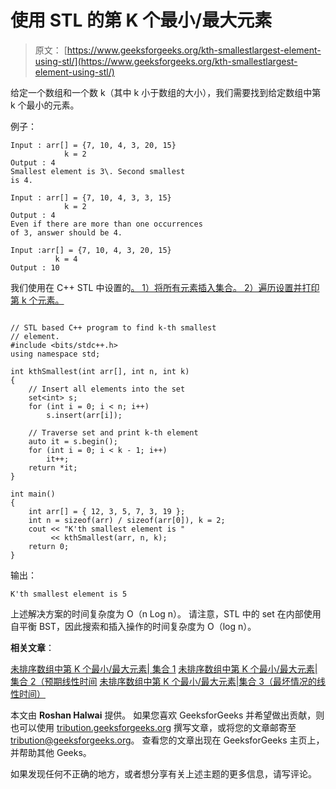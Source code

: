 # 使用 STL 的第 K 个最小/最大元素

> 原文： [https://www.geeksforgeeks.org/kth-smallestlargest-element-using-stl/](https://www.geeksforgeeks.org/kth-smallestlargest-element-using-stl/)

给定一个数组和一个数 k（其中 k 小于数组的大小），我们需要找到给定数组中第 k 个最小的元素。

例子：

```
Input : arr[] = {7, 10, 4, 3, 20, 15}
            k = 2
Output : 4
Smallest element is 3\. Second smallest
is 4.

Input : arr[] = {7, 10, 4, 3, 3, 15}
            k = 2
Output : 4
Even if there are more than one occurrences
of 3, answer should be 4.

Input :arr[] = {7, 10, 4, 3, 20, 15}
          k = 4
Output : 10

```



我们使用在 C++  STL 中设置的[。
1）将所有元素插入集合。
2）遍历设置并打印第 k 个元素。](https://www.geeksforgeeks.org/set-in-cpp-stl/)

```

// STL based C++ program to find k-th smallest 
// element. 
#include <bits/stdc++.h> 
using namespace std; 

int kthSmallest(int arr[], int n, int k) 
{ 
    // Insert all elements into the set 
    set<int> s; 
    for (int i = 0; i < n; i++) 
        s.insert(arr[i]); 

    // Traverse set and print k-th element 
    auto it = s.begin(); 
    for (int i = 0; i < k - 1; i++) 
        it++; 
    return *it; 
} 

int main() 
{ 
    int arr[] = { 12, 3, 5, 7, 3, 19 }; 
    int n = sizeof(arr) / sizeof(arr[0]), k = 2; 
    cout << "K'th smallest element is "
         << kthSmallest(arr, n, k); 
    return 0; 
} 

```

输出：

```
K'th smallest element is 5 

```

上述解决方案的时间复杂度为 O（n Log n）。 请注意，STL 中的 set 在内部使用自平衡 BST，因此搜索和插入操作的时间复杂度为 O（log n）。

**相关文章**：

[未排序数组中第 K 个最小/最大元素| 集合 1](https://www.geeksforgeeks.org/kth-smallestlargest-element-unsorted-array/)
[未排序数组中第 K 个最小/最大元素| 集合 2（预期线性时间](https://www.geeksforgeeks.org/kth-smallestlargest-element-unsorted-array-set-2-expected-linear-time/)
[未排序数组中第 K 个最小/最大元素|集合 3（最坏情况的线性时间）](https://www.geeksforgeeks.org/kth-smallestlargest-element-unsorted-array-set-3-worst-case-linear-time/)

本文由 **Roshan Halwai** 提供。 如果您喜欢 GeeksforGeeks 并希望做出贡献，则也可以使用 [tribution.geeksforgeeks.org](http://www.contribute.geeksforgeeks.org) 撰写文章，或将您的文章邮寄至 tribution@geeksforgeeks.org。 查看您的文章出现在 GeeksforGeeks 主页上，并帮助其他 Geeks。

如果发现任何不正确的地方，或者想分享有关上述主题的更多信息，请写评论。

